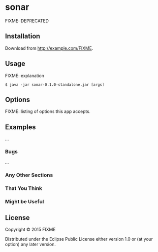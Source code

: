 # sonar

FIXME: DEPRECATED

## Installation

Download from http://example.com/FIXME.

## Usage

FIXME: explanation

    $ java -jar sonar-0.1.0-standalone.jar [args]

## Options

FIXME: listing of options this app accepts.

## Examples

...

### Bugs

...

### Any Other Sections
### That You Think
### Might be Useful

## License

Copyright © 2015 FIXME

Distributed under the Eclipse Public License either version 1.0 or (at
your option) any later version.
